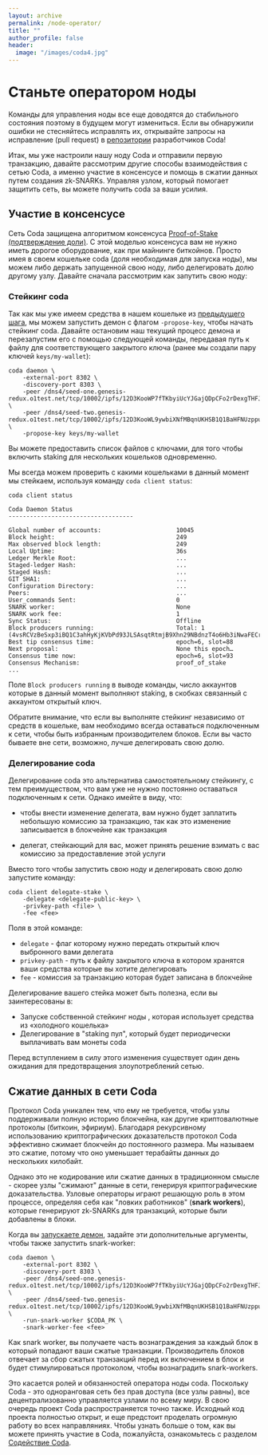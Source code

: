```yaml
---
layout: archive
permalink: /node-operator/
title: ""
author_profile: false
header:
  image: "/images/coda4.jpg"
---
```


# Станьте оператором ноды

<!-- <Alert kind="danger"> -->
  
  Команды для управления ноды все еще доводятся до стабильного состояния поэтому в будущем могут измениться. Если вы обнаружили ошибки не стесняйтесь исправлять их, открывайте запросы на исправление (pull request) в [репозитории](https://github.com/CodaProtocol/coda) разработчиков Coda!

<!-- </Alert> -->

Итак, мы уже настроили нашу ноду Coda и отправили первую транзакцию, давайте рассмотрим другие способы взаимодействия с сетью Coda, а именно участие в консенсусе и помощь в сжатии данных путем создания zk-SNARKs. Управляя узлом, который помогает защитить сеть, вы можете получить coda за ваши усилия.

## Участие в консенсусе

Сеть Coda защищена алгоритмом консенсуса [Proof-of-Stake (подтверждение доли)](https://codaprotocol.com/docs/glossary#proof-of-stake). С этой моделью консенсуса вам не нужно иметь дорогое оборудование, как при майнинге биткойнов. Просто имея в своем кошельке coda (доля необходимая для запуска ноды), мы можем либо держать запущенной свою ноду, либо делегировать долю другому узлу. Давайте сначала рассмотрим как запутить свою ноду:

### Стейкинг coda

<!-- Так как в нашем кошельке уже есть coda из [предыдущего шага](/coda-rus/my-first-transaction/), мы можем настроить этот кошелек для скейкинга coda, введя следующую команду, передав путь к файлу для соответствующего закрытого ключа (ранее мы создали пару ключей `keys/my-wallet`): -->

<!-- coda client set-staking -privkey-path keys/my-wallet -->

Так как мы уже имеем средства в нашем кошельке из [предыдущего шага](/coda-rus/my-first-transaction), мы можем запустить демон с флагом `-propose-key`, чтобы начать стейкинг coda. Давайте остановим наш текущий процесс демона и перезапустим его с помощью следующей команды, передавая путь к файлу для соответствующего закрытого ключа (ранее мы создали пару ключей `keys/my-wallet`):

    coda daemon \
        -external-port 8302 \
        -discovery-port 8303 \
        -peer /dns4/seed-one.genesis-redux.o1test.net/tcp/10002/ipfs/12D3KooWP7fTKbyiUcYJGajQDpCFo2rDexgTHFJTxCH8jvcL1eAH \
        -peer /dns4/seed-two.genesis-redux.o1test.net/tcp/10002/ipfs/12D3KooWL9ywbiXNfMBqnUKHSB1Q1BaHFNUzppu6JLMVn9TTPFSA \
        -propose-key keys/my-wallet
        
<Alert>
  
  Вы можете предоставить список файлов c ключами, для того чтобы включить staking для нескольких кошельков одновременно.

</Alert>

Мы всегда можем проверить с какими кошельками в данный момент мы стейкаем, используя команду `coda client status`:

    coda client status
    
    Coda Daemon Status 
    -----------------------------------
    
    Global number of accounts:                     10045
    Block height:                                  249
    Max observed block length:                     249
    Local Uptime:                                  36s
    Ledger Merkle Root:                            ...
    Staged-ledger Hash:                            ...
    Staged Hash:                                   ...
    GIT SHA1:                                      ...
    Configuration Directory:                       ...
    Peers:                                         ...
    User_commands Sent:                            0
    SNARK worker:                                  None
    SNARK work fee:                                1
    Sync Status:                                   Offline
    Block producers running:                       Total: 1 (4vsRCVzBeSxp3iBQ1C3ahHyKjKVbPd93JLSAsqtRtmjB9Xhn29NBdnzT4o6Hb3iNwaFECrh18YsxhAkqMY8nZQrN8jRX5LfbB9h4p5csrRe8xza4VWToXnFaHtGx6gB9FKAr1eKebSiPyH5c)
    Best tip consensus time:                       epoch=6, slot=88
    Next proposal:                                 None this epoch…
    Consensus time now:                            epoch=6, slot=93
    Consensus Mechanism:                           proof_of_stake
    ...

Поле `Block producers running` в выводе команды, число аккаунтов которые в данный момент выполняют staking, в скобках связанный с аккаунтом открытый ключ.

<Alert kind="warning">

  Обратите внимание, что если вы выполняте стейкинг независимо от средств в кошельке, вам необходимо всегда оставаться подключенным к сети, чтобы быть избранным производителем блоков. Если вы часто бываете вне сети, возможно, лучше делегировать свою долю.

</Alert>

### Делегирование coda

Делегирование coda это альтернатива самостоятельному стейкингу, с тем преимуществом, что вам уже не нужно постоянно оставаться подключенным к сети. Однако имейте в виду, что:  

- чтобы внести изменение делегата, вам нужно будет заплатить небольшую комиссию за транзакцию, так как это изменение записывается в блокчейне как транзакция

- делегат, стейкающий для вас, может принять решение взимать с вас комиссию за предоставление этой услуги

Вместо того чтобы запустить свою ноду и делегировать свою долю запустите команду:

    coda client delegate-stake \
        -delegate <delegate-public-key> \
        -privkey-path <file> \
        -fee <fee>
        

Поля в этой команде:

- `delegate` - флаг которому нужно передать открытый ключ выбронного вами делегата
- `privkey-path` - путь к файлу закрытого ключа в котором хранятся ваши средства которые вы хотите делегировать
- `fee` - комиссия за транзакцию которая будет записана в блокчейне

Делегирование вашего стейка может быть полезна, если вы заинтересованы в:

- Запуске собственной стейкинг ноды , которая использует средства из «холодного кошелька»
- Делегирование в "staking пул", который будет периодически выплачивать вам монеты coda

<Alert>

  Перед вступлением в силу этого изменения существует один день ожидания для предотвращения злоупотреблений сетью.

</Alert>

## Сжатие данных в сети Coda

Протокол Coda уникален тем, что ему не требуется, чтобы узлы поддерживали полную историю блокчейна, как другие криптовалютные протоколы (биткоин, эфириум). Благодаря рекурсивному использованию криптографических доказательств протокол Coda эффективно сжимает блокчейн до постоянного размера. Мы называем это сжатие, потому что оно уменьшает терабайты данных до нескольких килобайт.

Однако это не кодирование или сжатие данных в традиционном смысле - скорее узлы "сжимают" данные в сети, генерируя криптографические доказательства. Узловые операторы играют решающую роль в этом процессе, определяя себя как "ловких работников" (**snark workers**), которые генерируют zk-SNARKs для транзакций, которые были добавлены в блоки.

Когда вы [запускаете демон](/coda-rus/my-first-transaction/#start-up-a-node), задайте эти дополнительные аргументы, чтобы также запустить snark-worker:

    coda daemon \
        -external-port 8302 \
        -discovery-port 8303 \
        -peer /dns4/seed-one.genesis-redux.o1test.net/tcp/10002/ipfs/12D3KooWP7fTKbyiUcYJGajQDpCFo2rDexgTHFJTxCH8jvcL1eAH \
        -peer /dns4/seed-two.genesis-redux.o1test.net/tcp/10002/ipfs/12D3KooWL9ywbiXNfMBqnUKHSB1Q1BaHFNUzppu6JLMVn9TTPFSA \
        -run-snark-worker $CODA_PK \
        -snark-worker-fee <fee>
        
Как snark worker, вы получаете часть вознаграждения за каждый блок в который попадают ваши сжатые транзакции. Производитель блоков отвечает за сбор сжатых транзакций перед их включением в блок и будет стимулироваться протоколом, чтобы вознаградить snark-workers.

Это касается ролей и обязанностей оператора ноды coda. Поскольку Coda - это одноранговая сеть без прав доступа (все узлы равны), все децентрализованно управляется узлами по всему миру. В свою очередь проект Coda распространяется точно также. Исходный код проекта полностью открыт, и еще предстоит проделать огромную работу во всех направляниях. Чтобы узнать больше о том, как вы можете принять участие в Coda, пожалуйста, ознакомьтесь с разделом [Содействие Coda](https://codaprotocol.com/docs/contributing).
